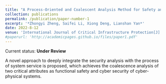 ```yaml
---
title: "A Process-Oriented and Coalescent Analysis Method for Safety and Security in Railway Systems"
collection: publications
permalink: /publication/paper-number-1
excerpt: '*Zhongyi Zheng, Saifei Li, Xiong Deng, Lianshan Yan*'
date: 2022-8-12
venue: 'International Journal of Critical Infrastructure Protection[J]'
#paperurl: 'http://academicpages.github.io/files/paper1.pdf'
---
```

Current status: **Under Review**
  
A novel approach to deeply integrate the security analysis with the process of system service is proposed, which achieves the coalescence analysis of two critical attributes as functional safety and cyber security of cyber-physical systems.
